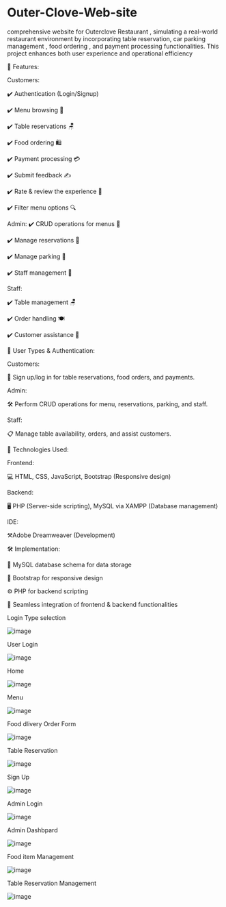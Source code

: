 # Outer-Clove-Web-site
comprehensive website for Outerclove Restaurant , simulating a real-world restaurant environment by incorporating table reservation, car parking management , food ordering , and payment processing functionalities. This project enhances both user experience and operational efficiency

🔑 Features:

Customers:

✔️ Authentication (Login/Signup)


✔️ Menu browsing 📜


✔️ Table reservations 🪑

✔️ Food ordering 🛍️

✔️ Payment processing 💳

✔️ Submit feedback ✍️

✔️ Rate & review the experience 🌟

✔️ Filter menu options 🔍

Admin:
✔️ CRUD operations for menus 📝

✔️ Manage reservations 📅

✔️ Manage parking 🚗

✔️ Staff management 👥

Staff:

✔️ Table management 🪑

✔️ Order handling 🍽️

✔️ Customer assistance 🤝


👥 User Types & Authentication:

Customers:

👤 Sign up/log in for table reservations, food orders, and payments.

Admin:

🛠️ Perform CRUD operations for menu, reservations, parking, and staff.

Staff:

📋 Manage table availability, orders, and assist customers.



🔧 Technologies Used:

Frontend:

💻 HTML, CSS, JavaScript, Bootstrap (Responsive design)

Backend:

🖥️ PHP (Server-side scripting), MySQL via XAMPP (Database management)

IDE:

 ⚒️Adobe Dreamweaver (Development)



🛠️ Implementation:

🔗 MySQL database schema for data storage

📱 Bootstrap for responsive design

⚙️ PHP for backend scripting

📡 Seamless integration of frontend & backend functionalities


Login Type selection

![image](https://github.com/user-attachments/assets/04900b99-cf36-4a6b-8163-74d4d62042b3)

User Login 

![image](https://github.com/user-attachments/assets/f0857be8-faf8-461b-86c6-647212435402)

Home

![image](https://github.com/user-attachments/assets/2841fa64-1f16-4d7c-b969-3b3396f9dd3f)



Menu

![image](https://github.com/user-attachments/assets/3c4b4281-f6ef-4b4b-b372-b37db9f64c43)

Food dlivery Order Form

![image](https://github.com/user-attachments/assets/3e4def98-2b08-4c6b-b6f7-b8b11c6ad1b0)


Table Reservation

![image](https://github.com/user-attachments/assets/041a2542-8d4b-4e7e-96b7-a6ac59ac29bf)

Sign Up

![image](https://github.com/user-attachments/assets/da00645e-223b-4cd2-85c6-f4d17b186e08)


Admin Login

![image](https://github.com/user-attachments/assets/d9b8d026-7adf-41b0-83fa-5d67097bef6b)

Admin Dashbpard

![image](https://github.com/user-attachments/assets/d4974fb5-296d-4f92-a2af-4114a9ed7442)

Food item Management

![image](https://github.com/user-attachments/assets/c9aec3b8-558e-4966-a114-e291555bb814)

Table Reservation Management

![image](https://github.com/user-attachments/assets/29179397-6502-42bb-ac0b-54b5eca9f914)









